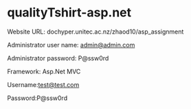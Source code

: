 # qualityTshirt-asp.net

Website URL: dochyper.unitec.ac.nz/zhaod10/asp_assignment

Administrator user name:  admin@admin.com

Administrator password: P@ssw0rd

Framework: Asp.Net MVC

Username:test@test.com

Password:P@ssw0rd 
